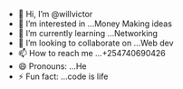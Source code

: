 - 👋 Hi, I’m @willvictor
- 👀 I’m interested in ...Money Making ideas
- 🌱 I’m currently learning ...Networking
- 💞️ I’m looking to collaborate on ...Web dev
- 📫 How to reach me ...+254740690426
- 😄 Pronouns: ...He
- ⚡ Fun fact: ...code is life

<!---
swillvictor/swillvictor is a ✨ special ✨ repository because its `README.md` (this file) appears on your GitHub profile.
You can click the Preview link to take a look at your changes.
--->

